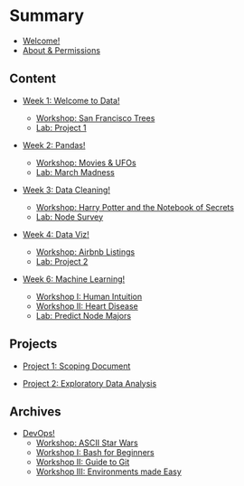 # Summary

* [Welcome!](README.md)
* [About & Permissions](tools/about/ABOUT.md)

## Content
* [Week 1: Welcome to Data!](week-1/README.md)    
    * [Workshop: San Francisco Trees](week-1/workshop/README.md)     
    * [Lab: Project 1](week-1/.md) 
   
* [Week 2: Pandas!](week-2/README.md)    
    * [Workshop: Movies & UFOs](week-2/workshop/README.md)     
    * [Lab: March Madness](week-2/lab/README.md)  

* [Week 3: Data Cleaning!](week-3/README.md)    
    * [Workshop: Harry Potter and the Notebook of Secrets](week-3/workshop/README.md)     
    * [Lab: Node Survey](week-3/lab/rojects/project-2/README.mdz.md)  
 
* [Week 4: Data Viz!](week-4/README.md)    
    * [Workshop: Airbnb Listings](week-4/workshop/README.md)     
    * [Lab: Project 2](projects/project-2/README.md)  

* [Week 6: Machine Learning!](week-6/README.md)    
    * [Workshop I: Human Intuition](week-6/workshop/intro-ml.md)    
    * [Workshop II: Heart Disease](week-6/workshop/README.md)     
    * [Lab: Predict Node Majors](week-6/lab/README.md)  

<!-- 

* [Week 7: Algorithms!](week-7/README.md)    
    * [Workshop I: Decision Trees](week-7/workshop/README.md)    
    * [Workshop II: K-Nearest Neighbors](week-7/workshop/README.md)     
    * [Lab: Trees Under the Hood](week-7/lab/README.md)  

* [Week 8: Tuning Models!](week-8/README.md)    
    * [Workshop: Classification Metrics](week-8/workshop/README.md)    

* [Week 9: NLP & Scraping!](week-9/README.md)    
    * [Workshop I: Web Scraping](week-9/workshop/README.md)    
    * [Workshop II: Sentiment Analysis](week-9/workshop/README.md)     

* [Week 10: Show & Tell!](week-10/README.md)    

-->

## Projects
* [Project 1: Scoping Document](projects/project-1/scoping.md)  

* [Project 2: Exploratory Data Analysis](projects/project-2/README.md)    

<!-- 


* [Project 3: Impact ML](projects/project-3/README.md)   
 
-->

## Archives

* [DevOps!](archives/devops/README.md)    
    * [Workshop: ASCII Star Wars](archives/devops/workshop/README.md)     
    * [Workshop I: Bash for Beginners](archives/devops/workshop/bash.md)    
    * [Workshop II: Guide to Git](archives/devops/workshop/git.md)    
    * [Workshop III: Environments made Easy](archives/devops/workshop/venv.md)    